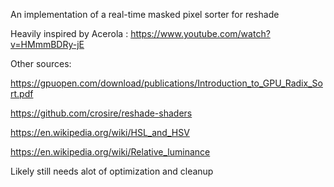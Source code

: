 An implementation of a real-time masked pixel sorter for reshade


Heavily inspired by Acerola : https://www.youtube.com/watch?v=HMmmBDRy-jE

Other sources:

  https://gpuopen.com/download/publications/Introduction_to_GPU_Radix_Sort.pdf
  
  https://github.com/crosire/reshade-shaders
  
  https://en.wikipedia.org/wiki/HSL_and_HSV
  
  https://en.wikipedia.org/wiki/Relative_luminance



Likely still needs alot of optimization and cleanup
  

